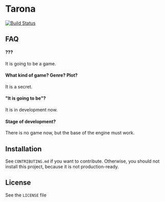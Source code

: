 # Tarona
[![Build Status](https://travis-ci.org/sprkweb/tarona.svg?branch=master)](https://travis-ci.org/sprkweb/tarona)
## FAQ
#### ???
It is going to be a game.

#### What kind of game? Genre? Plot?
It is a secret.

#### "It is going to be"?
It is in development now.

#### Stage of development?
There is no game now, but the base of the engine must work.

## Installation
See `CONTRIBUTING.md` if you want to contribute. Otherwise, you should not
install this project, because it is not production-ready.

## License
See the `LICENSE` file